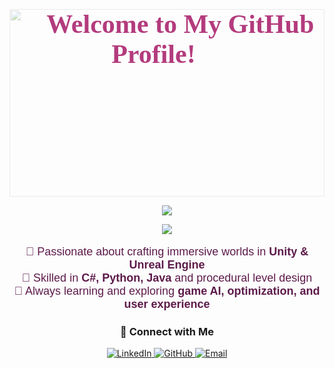 <!-- 🌸 Cherry Blossom Animated Background -->
<div style="position: relative; width: 100%; height: 300px;">
  <img src="https://github.com/LyubomiraDimitrova-dev/just-cherry-stuff/blob/main/cherry-blossom-winter-snow.gif?raw=true" 
       style="position: absolute; width: 100%; height: 100%; object-fit: cover; opacity: 0.3; z-index: -1;">
  <h1 align="center" style="position: relative; color: #b33b7d; font-size: 42px; font-family: 'Georgia', serif; text-shadow: 2px 2px 6px #ffffff;">
    🌸 Welcome to My GitHub Profile! 🌸
  </h1>
</div>

<!-- 🎮 Game Dev Bio -->
<p align="center">
  <img src="https://readme-typing-svg.demolab.com?font=Fira+Code&duration=3000&pause=1000&color=ff66b2&center=true&vCenter=true&multiline=true&width=750&height=70&lines=🎮+Game+Developer+|+Level+Designer+|+World+Builder;💻+Unity+|+Unreal+|+Blender+|+Python+|+C%23">
</p>


<!-- 📝 Typing Animation (Skills) -->
<p align="center">
  <img src="https://readme-typing-svg.demolab.com?font=Fira+Code&duration=3000&pause=1000&color=ff66b2&center=true&vCenter=true&multiline=true&width=500&height=50&lines=🎮+Game+Developer+|+Level+Designer+|+World+Builder;💻+Unity+|+Unreal+|+Blender+|+Python">
</p>

<!-- 📌 Skills Section -->
<p align="center" style="color: #5d1a4a; font-family: 'Arial', sans-serif; font-size: 18px;">
🔹 Passionate about crafting immersive worlds in <b>Unity & Unreal Engine</b><br>
🔹 Skilled in <b>C#, Python, Java</b> and procedural level design<br>
🔹 Always learning and exploring <b>game AI, optimization, and user experience</b>
</p>


<!-- 🔗 Connect With Me -->
<h3 align="center">🔗 Connect with Me</h3>

<p align="center">
  <a href="https://www.linkedin.com/in/lyubomira-dimitrova-b0378b1b0/">
    <img src="https://img.shields.io/badge/LinkedIn-Connect-blue?logo=linkedin" alt="LinkedIn">
  </a>
  <a href="https://github.com/LyubomiraDimitrova-dev">
    <img src="https://img.shields.io/badge/GitHub-Follow-black?logo=github" alt="GitHub">
  </a>
  <a href="mailto:lyubomiradimitrova1@gmail.com">
    <img src="https://img.shields.io/badge/Email-Contact-red?logo=gmail" alt="Email">
  </a>
</p>

